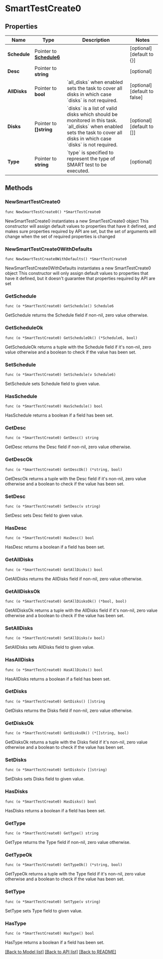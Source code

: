 # SmartTestCreate0

## Properties

Name | Type | Description | Notes
------------ | ------------- | ------------- | -------------
**Schedule** | Pointer to [**Schedule6**](Schedule6.md) |  | [optional] [default to {}]
**Desc** | Pointer to **string** |  | [optional] 
**AllDisks** | Pointer to **bool** | &#x60;all_disks&#x60; when enabled sets the task to cover all disks in which case &#x60;disks&#x60; is not required. | [optional] [default to false]
**Disks** | Pointer to **[]string** | &#x60;disks&#x60; is a list of valid disks which should be monitored in this task. &#x60;all_disks&#x60; when enabled sets the task to cover all disks in which case &#x60;disks&#x60; is not required. | [optional] [default to []]
**Type** | Pointer to **string** | &#x60;type&#x60; is specified to represent the type of SMART test to be executed. | [optional] 

## Methods

### NewSmartTestCreate0

`func NewSmartTestCreate0() *SmartTestCreate0`

NewSmartTestCreate0 instantiates a new SmartTestCreate0 object
This constructor will assign default values to properties that have it defined,
and makes sure properties required by API are set, but the set of arguments
will change when the set of required properties is changed

### NewSmartTestCreate0WithDefaults

`func NewSmartTestCreate0WithDefaults() *SmartTestCreate0`

NewSmartTestCreate0WithDefaults instantiates a new SmartTestCreate0 object
This constructor will only assign default values to properties that have it defined,
but it doesn't guarantee that properties required by API are set

### GetSchedule

`func (o *SmartTestCreate0) GetSchedule() Schedule6`

GetSchedule returns the Schedule field if non-nil, zero value otherwise.

### GetScheduleOk

`func (o *SmartTestCreate0) GetScheduleOk() (*Schedule6, bool)`

GetScheduleOk returns a tuple with the Schedule field if it's non-nil, zero value otherwise
and a boolean to check if the value has been set.

### SetSchedule

`func (o *SmartTestCreate0) SetSchedule(v Schedule6)`

SetSchedule sets Schedule field to given value.

### HasSchedule

`func (o *SmartTestCreate0) HasSchedule() bool`

HasSchedule returns a boolean if a field has been set.

### GetDesc

`func (o *SmartTestCreate0) GetDesc() string`

GetDesc returns the Desc field if non-nil, zero value otherwise.

### GetDescOk

`func (o *SmartTestCreate0) GetDescOk() (*string, bool)`

GetDescOk returns a tuple with the Desc field if it's non-nil, zero value otherwise
and a boolean to check if the value has been set.

### SetDesc

`func (o *SmartTestCreate0) SetDesc(v string)`

SetDesc sets Desc field to given value.

### HasDesc

`func (o *SmartTestCreate0) HasDesc() bool`

HasDesc returns a boolean if a field has been set.

### GetAllDisks

`func (o *SmartTestCreate0) GetAllDisks() bool`

GetAllDisks returns the AllDisks field if non-nil, zero value otherwise.

### GetAllDisksOk

`func (o *SmartTestCreate0) GetAllDisksOk() (*bool, bool)`

GetAllDisksOk returns a tuple with the AllDisks field if it's non-nil, zero value otherwise
and a boolean to check if the value has been set.

### SetAllDisks

`func (o *SmartTestCreate0) SetAllDisks(v bool)`

SetAllDisks sets AllDisks field to given value.

### HasAllDisks

`func (o *SmartTestCreate0) HasAllDisks() bool`

HasAllDisks returns a boolean if a field has been set.

### GetDisks

`func (o *SmartTestCreate0) GetDisks() []string`

GetDisks returns the Disks field if non-nil, zero value otherwise.

### GetDisksOk

`func (o *SmartTestCreate0) GetDisksOk() (*[]string, bool)`

GetDisksOk returns a tuple with the Disks field if it's non-nil, zero value otherwise
and a boolean to check if the value has been set.

### SetDisks

`func (o *SmartTestCreate0) SetDisks(v []string)`

SetDisks sets Disks field to given value.

### HasDisks

`func (o *SmartTestCreate0) HasDisks() bool`

HasDisks returns a boolean if a field has been set.

### GetType

`func (o *SmartTestCreate0) GetType() string`

GetType returns the Type field if non-nil, zero value otherwise.

### GetTypeOk

`func (o *SmartTestCreate0) GetTypeOk() (*string, bool)`

GetTypeOk returns a tuple with the Type field if it's non-nil, zero value otherwise
and a boolean to check if the value has been set.

### SetType

`func (o *SmartTestCreate0) SetType(v string)`

SetType sets Type field to given value.

### HasType

`func (o *SmartTestCreate0) HasType() bool`

HasType returns a boolean if a field has been set.


[[Back to Model list]](../README.md#documentation-for-models) [[Back to API list]](../README.md#documentation-for-api-endpoints) [[Back to README]](../README.md)



